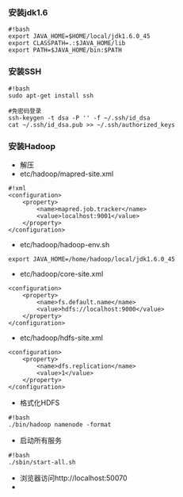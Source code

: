 ### 安装jdk1.6
```
#!bash
export JAVA_HOME=$HOME/local/jdk1.6.0_45
export CLASSPATH=.:$JAVA_HOME/lib
export PATH=$JAVA_HOME/bin:$PATH
```

### 安装SSH
```
#!bash
sudo apt-get install ssh

#免密码登录
ssh-keygen -t dsa -P '' -f ~/.ssh/id_dsa
cat ~/.ssh/id_dsa.pub >> ~/.ssh/authorized_keys
```
### 安装Hadoop

* 解压
* etc/hadoop/mapred-site.xml
```
#!xml
<configuration>
    <property>
        <name>mapred.job.tracker</name>
        <value>localhost:9001</value>
    </property>
</configuration>
```

* etc/hadoop/hadoop-env.sh
```
export JAVA_HOME=/home/hadoop/local/jdk1.6.0_45
```

* etc/hadoop/core-site.xml
```
<configuration>
    <property>
        <name>fs.default.name</name>
        <value>hdfs://localhost:9000</value>
    </property>
</configuration>
```

* etc/hadoop/hdfs-site.xml
```
<configuration>
    <property>
        <name>dfs.replication</name>
        <value>1</value>
    </property>
</configuration>
```

* 格式化HDFS
```
#!bash
./bin/hadoop namenode -format
```


* 启动所有服务
```
#!bash
./sbin/start-all.sh
```

* 浏览器访问http://localhost:50070
*
